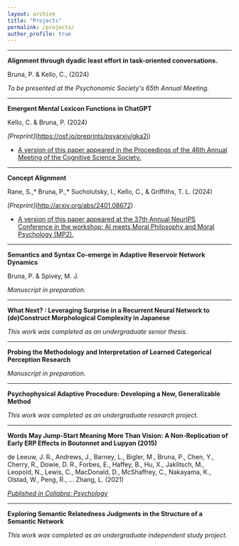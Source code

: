 ```yaml
---
layout: archive
title: "Projects"
permalink: /projects/
author_profile: true
---
```


---

**Alignment through dyadic least effort in task-oriented conversations.**

Bruna, P. & Kello, C., (2024)

*To be presented at the Psychonomic Society's 65th Annual Meeting.*

---

**Emergent Mental Lexicon Functions in ChatGPT**

Kello, C. & Bruna, P. (2024)

*[Preprint]*(https://osf.io/preprints/psyarxiv/gka2j)
- [A version of this paper appeared in the Proceedings of the 46th Annual Meeting of the Cognitive Science Society.](https://escholarship.org/uc/item/5m9098b5)

---

**Concept Alignment**

Rane, S.,* Bruna, P.,* Sucholutsky, I., Kello, C., & Griffiths, T. L. (2024)

*[Preprint]*(http://arxiv.org/abs/2401.08672)
- [A version of this paper appeared at the 37th Annual NeurIPS Conference in the workshop: AI meets Moral Philosophy and Moral Psychology (MP2).](https://aipsychphil.github.io)

---

**Semantics and Syntax Co-emerge in Adaptive Reservoir Network Dynamics** 

Bruna, P. & Spivey, M. J.

*Manuscript in preparation.*

---

**What Next? : Leveraging Surprise in a Recurrent Neural Network to (de)Construct Morphological Complexity in Japanese** 

*This work was completed as an undergraduate senior thesis.*

---

**Probing the Methodology and Interpretation of Learned Categorical Perception Research**

*Manuscript in preparation.*

---

**Psychophysical Adaptive Procedure: Developing a New, Generalizable Method**

*This work was completed as an undergraduate research project.*

---

**Words May Jump-Start Meaning More Than Vision: A Non-Replication of Early ERP Effects in Boutonnet and Lupyan (2015)**

de Leeuw, J. R., Andrews, J., Barney, L., Bigler, M., Bruna, P., Chen, Y., Cherry, R., Dowie, D. R., Forbes, 
E., Haffey, B., Hu, X., Jaklitsch, M., Leopold, N., Lewis, C., MacDonald, D., McShaffrey, C., Nakayama, K., Olstad, W., Peng, R., … Zhang, L. (2021)

[*Published in Collabra: Psychology*](https://pjbruna.github.io/files/words_may_jump_start_meaning_more_than_vision.pdf)

---

**Exploring Semantic Relatedness Judgments in the Structure of a Semantic Network**

*This work was completed as an undergraduate independent study project.*
